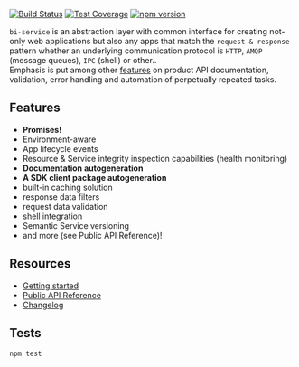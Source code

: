 [![Build Status](https://travis-ci.org/BohemiaInteractive/bi-service.svg?branch=master)](https://travis-ci.org/BohemiaInteractive/bi-service)  [![Test Coverage](https://codeclimate.com/github/BohemiaInteractive/bi-service/badges/coverage.svg)](https://codeclimate.com/github/BohemiaInteractive/bi-service/coverage) [![npm version](https://badge.fury.io/js/bi-service.svg)](https://www.npmjs.com/package/bi-service)  


`bi-service` is an abstraction layer with common interface for creating not-only web applications but also any apps that match the `request & response` pattern whether an underlying communication protocol is `HTTP`, `AMQP` (message queues), `IPC` (shell) or other..  
Emphasis is put among other [features](https://github.com/BohemiaInteractive/bi-service#features) on product API documentation, validation, error handling and automation of perpetually repeated tasks.

Features
-------------------
* **Promises!**
* Environment-aware
* App lifecycle events
* Resource & Service integrity inspection capabilities (health monitoring)
* **Documentation autogeneration**
* **A SDK client package autogeneration**
* built-in caching solution
* response data filters
* request data validation
* shell integration
* Semantic Service versioning
* and more (see Public API Reference)!

Resources
-------------------
* [Getting started](https://bohemiainteractive.github.io/bi-service/tutorial-1.Getting-started.html)
* [Public API Reference](https://bohemiainteractive.github.io/bi-service/)
* [Changelog](./CHANGELOG.md)

Tests
-------------------

`npm test`

